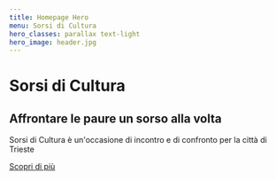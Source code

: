 ```yaml
---
title: Homepage Hero
menu: Sorsi di Cultura
hero_classes: parallax text-light
hero_image: header.jpg
---
```


# Sorsi di Cultura

## Affrontare le paure un sorso alla volta  

Sorsi di Cultura è un'occasione di incontro e di confronto per la città di Trieste

[Scopri di più](#argomenti?classes=btn,btn-primary,btn-lg&target=_blank)







